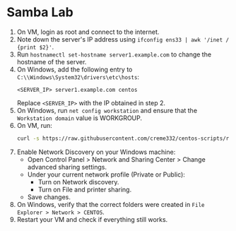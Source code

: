 # Samba Lab

1. On VM, login as root and connect to the internet.
2. Note down the server's IP address using `ifconfig ens33 | awk '/inet / {print $2}'`.
3. Run `hostnamectl set-hostname server1.example.com` to change the hostname of the server.
4. On Windows, add the following entry to `C:\\Windows\System32\drivers\etc\hosts`:
   ```
   <SERVER_IP> server1.example.com centos
   ```
   Replace `<SERVER_IP>` with the IP obtained in step 2.
5. On Windows, run `net config workstation` and ensure that the `Workstation domain` value is WORKGROUP.
6. On VM, run:
   ```bash
   curl -s https://raw.githubusercontent.com/creme332/centos-scripts/refs/heads/samba/samba-lab/server.sh | sh
   ```
7. Enable Network Discovery on your Windows machine:
   - Open Control Panel > Network and Sharing Center > Change advanced sharing settings.
   - Under your current network profile (Private or Public):
     - Turn on Network discovery.
     - Turn on File and printer sharing.
   - Save changes.
8. On Windows, verify that the correct folders were created in `File Explorer > Network > CENTOS`.
8. Restart your VM and check if everything still works. 
